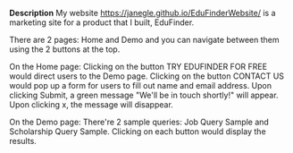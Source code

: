 **Description**
My website https://janegle.github.io/EduFinderWebsite/ is a marketing site for a product that I built, EduFinder.

There are 2 pages: Home and Demo and you can navigate between them using the 2 buttons at the top.

On the Home page:
Clicking on the button TRY EDUFINDER FOR FREE would direct users to the Demo page.
Clicking on the button CONTACT US would pop up a form for users to fill out name and email address. Upon clicking
Submit, a green message "We'll be in touch shortly!" will appear. Upon clicking x, the message will disappear.

On the Demo page:
There're 2 sample queries: Job Query Sample and Scholarship Query Sample. 
Clicking on each button would display the results.